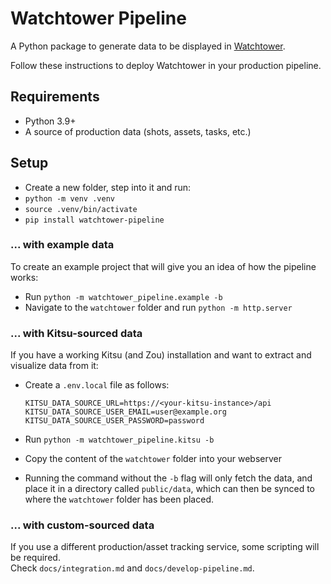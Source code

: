 # Watchtower Pipeline

A Python package to generate data to be displayed in [Watchtower](https://watchtower.blender.org/).

Follow these instructions to deploy Watchtower in your production pipeline.

## Requirements
* Python 3.9+
* A source of production data (shots, assets, tasks, etc.)

## Setup

* Create a new folder, step into it and run:
* `python -m venv .venv`
* `source .venv/bin/activate`
* `pip install watchtower-pipeline`

### ... with example data
To create an example project that will give you an idea of how the pipeline works:

* Run `python -m watchtower_pipeline.example -b`
* Navigate to the `watchtower` folder and run `python -m http.server`

### ... with Kitsu-sourced data
If you have a working Kitsu (and Zou) installation and want to extract and visualize data from it:

* Create a `.env.local` file as follows:

  ```
  KITSU_DATA_SOURCE_URL=https://<your-kitsu-instance>/api
  KITSU_DATA_SOURCE_USER_EMAIL=user@example.org
  KITSU_DATA_SOURCE_USER_PASSWORD=password
  ```

* Run `python -m watchtower_pipeline.kitsu -b`
* Copy the content of the `watchtower` folder into your webserver
* Running the command without the `-b` flag will only fetch the data, and place it in a directory 
  called `public/data`, which can then be synced to where the `watchtower` folder has been placed.

### ... with custom-sourced data
If you use a different production/asset tracking service, some scripting will be required.  
Check `docs/integration.md` and `docs/develop-pipeline.md`.
